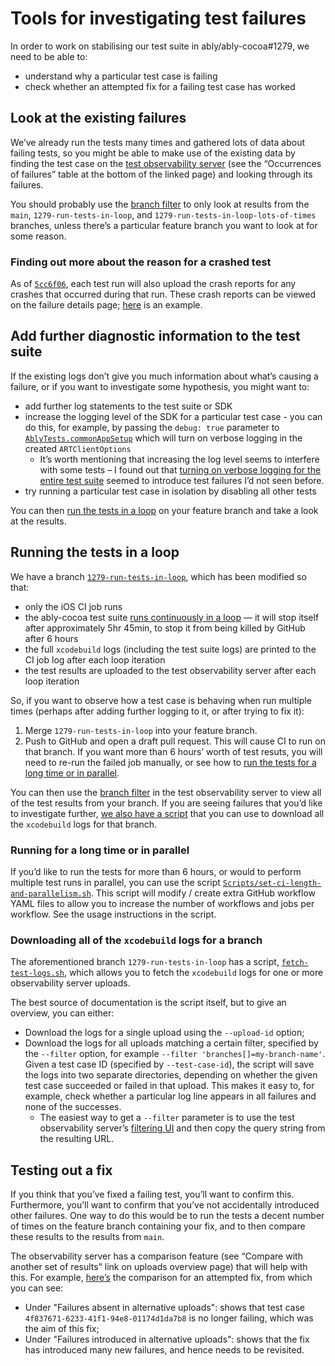 # Tools for investigating test failures

In order to work on stabilising our test suite in ably/ably-cocoa#1279, we need to be able to:

- understand why a particular test case is failing
- check whether an attempted fix for a failing test case has worked

## Look at the existing failures

We’ve already run the tests many times and gathered lots of data about failing tests, so you might be able to make use of the existing data by finding the test case on the [test observability server](https://test-observability.herokuapp.com/repos/ably/ably-cocoa/uploads/) (see the “Occurrences of failures” table at the bottom of the linked page) and looking through its failures.

You should probably use the [branch filter](https://test-observability.herokuapp.com/repos/ably/ably-cocoa/uploads/filter) to only look at results from the `main`, `1279-run-tests-in-loop`, and `1279-run-tests-in-loop-lots-of-times` branches, unless there’s a particular feature branch you want to look at for some reason.

### Finding out more about the reason for a crashed test

As of [`5cc6f06`](https://github.com/ably/ably-cocoa/commit/5cc6f067f567ad77fafbdfd6f8999e1dd05f8c7a), each test run will also upload the crash reports for any crashes that occurred during that run. These crash reports can be viewed on the failure details page; [here](https://test-observability.herokuapp.com/repos/ably/ably-cocoa/failures/c3a3db1c-6c7c-4e46-b8ab-a344a0b70ee0) is an example.

## Add further diagnostic information to the test suite

If the existing logs don’t give you much information about what’s causing a failure, or if you want to investigate some hypothesis, you might want to:

- add further log statements to the test suite or SDK
- increase the logging level of the SDK for a particular test case - you can do this, for example, by passing the `debug: true` parameter to [`AblyTests.commonAppSetup`](../Test/Test%20Utilities/TestUtilities.swift#L176) which will turn on verbose logging in the created `ARTClientOptions`
    - It’s worth mentioning that increasing the log level seems to interfere with some tests – I found out that [turning on verbose logging for the entire test suite](https://test-observability.herokuapp.com/repos/ably/ably-cocoa/uploads?branches%5B%5D=1279-run-in-loop-with-extra-logging&createdBefore=&createdAfter=&failureMessage=) seemed to introduce test failures I’d not seen before.
- try running a particular test case in isolation by disabling all other tests

You can then [run the tests in a loop](#running-the-tests-in-a-loop) on your feature branch and take a look at the results.

## Running the tests in a loop

We have a branch [`1279-run-tests-in-loop`](https://github.com/ably/ably-cocoa/tree/1279-run-tests-in-loop), which has been modified so that:

- only the iOS CI job runs
- the ably-cocoa test suite [runs continuously in a loop](https://github.com/ably/ably-cocoa/blob/1279-run-tests-in-loop/Scripts/continuously-run-tests-and-upload-results.sh) — it will stop itself after approximately 5hr 45min, to stop it from being killed by GitHub after 6 hours
- the full `xcodebuild` logs (including the test suite logs) are printed to the CI job log after each loop iteration
- the test results are uploaded to the test observability server after each loop iteration

So, if you want to observe how a test case is behaving when run multiple times (perhaps after adding further logging to it, or after trying to fix it):

1. Merge `1279-run-tests-in-loop` into your feature branch.
2. Push to GitHub and open a draft pull request. This will cause CI to run on that branch. If you want more than 6 hours’ worth of test resuts, you will need to re-run the failed job manually, or see how to [run the tests for a long time or in parallel](#running-for-a-long-time-or-in-parallel).

You can then use the [branch filter](https://test-observability.herokuapp.com/repos/ably/ably-cocoa/uploads/filter) in the test observability server to view all of the test results from your branch. If you are seeing failures that you’d like to investigate further, [we also have a script](#downloading-all-of-the-xcodebuild-logs-for-a-branch) that you can use to download all the `xcodebuild` logs for that branch.

### Running for a long time or in parallel

If you’d like to run the tests for more than 6 hours, or would to perform multiple test runs in parallel, you can use the script [`Scripts/set-ci-length-and-parallelism.sh`](https://github.com/ably/ably-cocoa/blob/1279-run-tests-in-loop/Scripts/set-ci-length-and-parallelism.sh). This script will modify / create extra GitHub workflow YAML files to allow you to increase the number of workflows and jobs per workflow. See the usage instructions in the script.

### Downloading all of the `xcodebuild` logs for a branch

The aforementioned branch `1279-run-tests-in-loop` has a script, [`fetch-test-logs.sh`](https://github.com/ably/ably-cocoa/blob/1279-run-tests-in-loop/Scripts/fetch-test-logs.sh), which allows you to fetch the `xcodebuild` logs for one or more observability server uploads.

The best source of documentation is the script itself, but to give an overview, you can either:

- Download the logs for a single upload using the `--upload-id` option;
- Download the logs for all uploads matching a certain filter, specified by the `--filter` option, for example `--filter 'branches[]=my-branch-name'`. Given a test case ID (specified by `--test-case-id`), the script will save the logs into two separate directories, depending on whether the given test case succeeded or failed in that upload. This makes it easy to, for example, check whether a particular log line appears in all failures and none of the successes.
    - The easiest way to get a `--filter` parameter is to use the test observability server’s [filtering UI](https://test-observability.herokuapp.com/repos/ably/ably-cocoa/uploads/filter) and then copy the query string from the resulting URL.

## Testing out a fix

If you think that you’ve fixed a failing test, you’ll want to confirm this. Furthermore, you’ll want to confirm that you’ve not accidentally introduced other failures. One way to do this would be to run the tests a decent number of times on the feature branch containing your fix, and to then compare these results to the results from `main`.

The observability server has a comparison feature (see “Compare with another set of results” link on uploads overview page) that will help with this. For example, [here’s](https://test-observability.herokuapp.com/repos/ably/ably-cocoa/uploads/compare?base-branches%5B%5D=1279-run-tests-in-loop&base-branches%5B%5D=1279-run-tests-in-loop-lots-of-times&base-branches%5B%5D=main&alternative-branches%5B%5D=1322-fix-test-case-4f837671-6233-41f1-94e8-01174d1da7b8&alternative-createdBefore=&alternative-createdAfter=&alternative-failureMessage=) the comparison for an attempted fix, from which you can see:

- Under "Failures absent in alternative uploads": shows that test case `4f837671-6233-41f1-94e8-01174d1da7b8` is no longer failing, which was the aim of this fix;
- Under "Failures introduced in alternative uploads": shows that the fix has introduced many new failures, and hence needs to be revisited.
